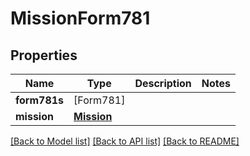 # MissionForm781

## Properties
Name | Type | Description | Notes
------------ | ------------- | ------------- | -------------
**form781s** | [Form781] |  | 
**mission** | [**Mission**](Mission.md) |  | 

[[Back to Model list]](../README.md#documentation-for-models) [[Back to API list]](../README.md#documentation-for-api-endpoints) [[Back to README]](../README.md)



